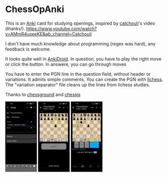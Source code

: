 # ChessOpAnki

This is an [Anki](https://apps.ankiweb.net/) card for studying openings, inspired by [catchouli](https://github.com/catchouli)'s video (thanks!).
https://www.youtube.com/watch?v=AMmR4useeKE&ab_channel=Catchouli

I don't have much knowledge about programming (regex was hard), any feedback is welcome.

It looks quite well in [AnkiDroid](https://github.com/ankidroid/Anki-Android). In question, you have to play the right move or click the button. In answere, you can go through moves

You have to enter the PGN line in the question field, without header or variations. It admits simple comments. You can create the PGN with [lichess](https://lichess.org/). The "variation separator" file cleans up the lines from lichess studies.

Thanks to [chessground](https://github.com/lichess-org/chessground) and [chessjs](https://github.com/jhlywa/chess.js)

<div>
  <img src="https://github.com/taustaus/ChessOpAnki/blob/main/Fotos%20readme/Imagen1.jpeg" width="100">
  <img src="https://github.com/taustaus/ChessOpAnki/blob/main/Fotos%20readme/Imagen2.jpeg" width="100">
  <img src="https://github.com/taustaus/ChessOpAnki/blob/main/Fotos%20readme/Imagen3.jpeg" width="100">
</div>


